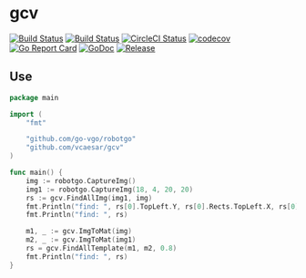 # gcv

[![Build Status](https://github.com/vcaesar/gcv/workflows/Go/badge.svg)](https://github.com/vcaesar/gcv/commits/master)
[![Build Status](https://travis-ci.org/vcaesar/gcv.svg)](https://travis-ci.org/vcaesar/gcv)
[![CircleCI Status](https://circleci.com/gh/vcaesar/gcv.svg?style=shield)](https://circleci.com/gh/vcaesar/gcv)
[![codecov](https://codecov.io/gh/vcaesar/gcv/branch/master/graph/badge.svg)](https://codecov.io/gh/vcaesar/gcv)
[![Go Report Card](https://goreportcard.com/badge/github.com/vcaesar/gcv)](https://goreportcard.com/report/github.com/vcaesar/gcv)
[![GoDoc](https://godoc.org/github.com/vcaesar/gcv?status.svg)](https://godoc.org/github.com/vcaesar/gcv)
[![Release](https://github-release-version.herokuapp.com/github/vcaesar/gcv/release.svg?style=flat)](https://github.com/vcaesar/gcv/releases/latest)


## Use

```go
package main

import (
	"fmt"

	"github.com/go-vgo/robotgo"
	"github.com/vcaesar/gcv"
)

func main() {
	img := robotgo.CaptureImg()
	img1 := robotgo.CaptureImg(18, 4, 20, 20)
	rs := gcv.FindAllImg(img1, img)
	fmt.Println("find: ", rs[0].TopLeft.Y, rs[0].Rects.TopLeft.X, rs[0].ImgSize.H)
	fmt.Println("find: ", rs)

	m1, _ := gcv.ImgToMat(img)
	m2, _ := gcv.ImgToMat(img1)
	rs = gcv.FindAllTemplate(m1, m2, 0.8)
	fmt.Println("find: ", rs)
}
```